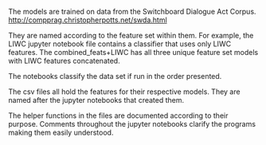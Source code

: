The models are trained on data from the Switchboard Dialogue Act Corpus. 
http://compprag.christopherpotts.net/swda.html

They are named according to the feature set within them. For example, the LIWC jupyter notebook file contains a classifier that uses only LIWC features. The combined_feats+LIWC has all three unique feature set models with LIWC features concatenated. 

The notebooks classify the data set if run in the order presented. 

The csv files all hold the features for their respective models. They are named after the jupyter notebooks that created them. 

The helper functions in the files are documented according to their purpose. Comments throughout the jupyter notebooks clarify the programs making them easily understood.  
